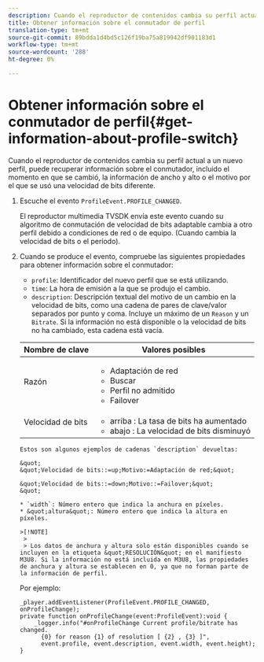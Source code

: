 ```yaml
---
description: Cuando el reproductor de contenidos cambia su perfil actual a un nuevo perfil, puede recuperar información sobre el conmutador, incluido el momento en que se cambió, la información de ancho y alto o el motivo por el que se usó una velocidad de bits diferente.
title: Obtener información sobre el conmutador de perfil
translation-type: tm+mt
source-git-commit: 89bdda1d4bd5c126f19ba75a819942df901183d1
workflow-type: tm+mt
source-wordcount: '288'
ht-degree: 0%

---
```



# Obtener información sobre el conmutador de perfil{#get-information-about-profile-switch}

Cuando el reproductor de contenidos cambia su perfil actual a un nuevo perfil, puede recuperar información sobre el conmutador, incluido el momento en que se cambió, la información de ancho y alto o el motivo por el que se usó una velocidad de bits diferente.

1. Escuche el evento `ProfileEvent.PROFILE_CHANGED`.

   El reproductor multimedia TVSDK envía este evento cuando su algoritmo de conmutación de velocidad de bits adaptable cambia a otro perfil debido a condiciones de red o de equipo. (Cuando cambia la velocidad de bits o el período).
1. Cuando se produce el evento, compruebe las siguientes propiedades para obtener información sobre el conmutador:

   * `profile`: Identificador del nuevo perfil que se está utilizando.
   * `time`: La hora de emisión a la que se produjo el cambio.
   * `description`: Descripción textual del motivo de un cambio en la velocidad de bits, como una cadena de pares de clave/valor separados por punto y coma. Incluye un máximo de un `Reason` y un `Bitrate`. Si la información no está disponible o la velocidad de bits no ha cambiado, esta cadena está vacía.

   <table id="table_E400FD9C57FF40CBAC14AF6847CD8301"> 
    <thead> 
      <tr> 
      <th colname="col1" class="entry"> Nombre de clave </th> 
      <th colname="col2" class="entry"> Valores posibles </th> 
      </tr> 
    </thead>
    <tbody> 
      <tr> 
      <td colname="col1"> <span class="codeph"> Razón  </span> </td> 
      <td colname="col2"> 
       <ul id="ul_37DDE3F297634ED6B47DF5D73F969369"> 
       <li id="li_E374B029E1AF40689D70A9D30E057C5B">Adaptación de red </li> 
       <li id="li_753862EEF1C9474EA8E20C89F5EF5D8D">Buscar </li> 
       <li id="li_EC14923F92CF4D11A47928A8D2DE6D8B">Perfil no admitido </li> 
       <li id="li_695AB4A89C9D4833AF6D8B6424FC912B">Failover </li> 
       </ul> </td> 
      </tr> 
      <tr> 
      <td colname="col1"> <span class="codeph"> Velocidad de bits  </span> </td> 
      <td colname="col2"> 
       <ul id="ul_1B49BD90A91147359712E1AFD8877E23"> 
       <li id="li_1C8E593C65D34742B14A8D0EAD43E0A9"> <span class="codeph"> arriba  </span>: La tasa de bits ha aumentado </li> 
       <li id="li_B1A00E3985A849B6855E15CF70D79BB8"> <span class="codeph"> abajo  </span>: La velocidad de bits disminuyó </li> 
       </ul> </td> 
      </tr> 
    </tbody>
</table>

    Estos son algunos ejemplos de cadenas `description` devueltas: 
    
    &quot;
    &quot;Velocidad de bits::=up;Motivo:=Adaptación de red;&quot;
    
    &quot;Velocidad de bits::=down;Motivo::=Failover;&quot;
    &quot;
    
    * `width`: Número entero que indica la anchura en píxeles.
    * &quot;altura&quot;: Número entero que indica la altura en píxeles.
    
    >[!NOTE]
     > 
     > Los datos de anchura y altura solo están disponibles cuando se incluyen en la etiqueta &quot;RESOLUCIÓN&quot; en el manifiesto M3U8. Si la información no está incluida en M3U8, las propiedades de anchura y altura se establecen en 0, ya que no forman parte de la información de perfil.

<!--<a id="example_A713D420AE2E4E3CB7B78C6BC732BE90"></a>-->

Por ejemplo:

```
_player.addEventListener(ProfileEvent.PROFILE_CHANGED, onProfileChange); 
private function onProfileChange(event:ProfileEvent):void { 
    _logger.info("#onProfileChange Current profile/bitrate has changed.  
      {0} for reason {1} of resolution [ {2} , {3} ]",  
      event.profile, event.description, event.width, event.height); 
}
```
